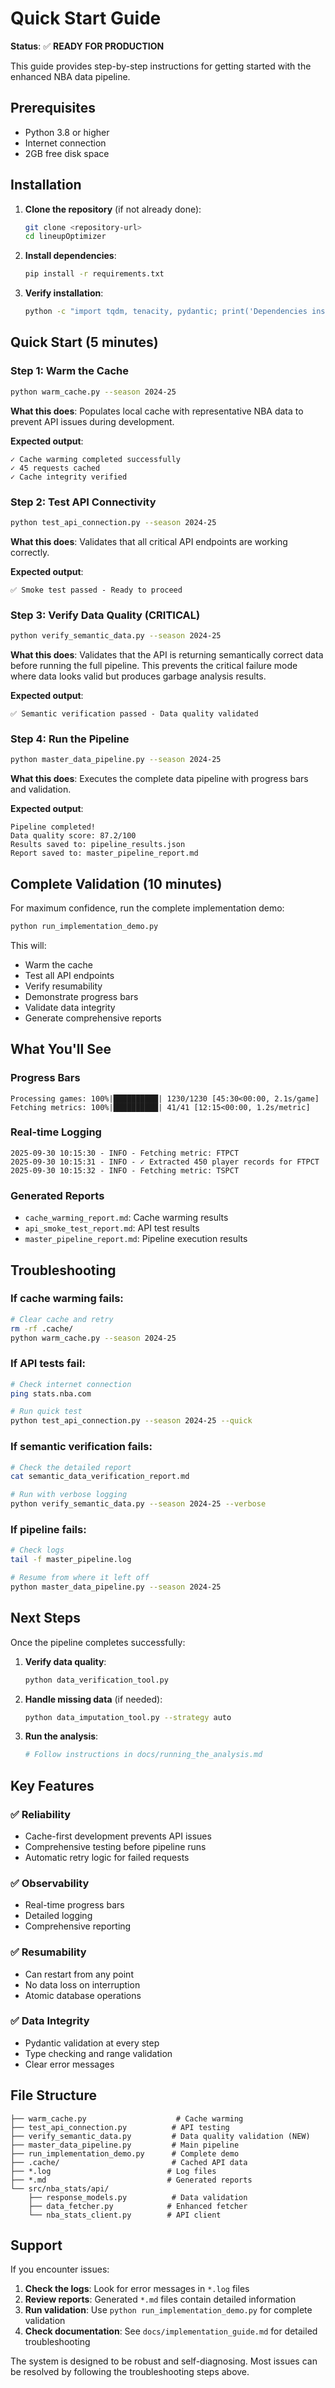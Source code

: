 # Quick Start Guide

**Status**: ✅ **READY FOR PRODUCTION**

This guide provides step-by-step instructions for getting started with the enhanced NBA data pipeline.

## Prerequisites

- Python 3.8 or higher
- Internet connection
- 2GB free disk space

## Installation

1. **Clone the repository** (if not already done):
   ```bash
   git clone <repository-url>
   cd lineupOptimizer
   ```

2. **Install dependencies**:
   ```bash
   pip install -r requirements.txt
   ```

3. **Verify installation**:
   ```bash
   python -c "import tqdm, tenacity, pydantic; print('Dependencies installed successfully')"
   ```

## Quick Start (5 minutes)

### Step 1: Warm the Cache
```bash
python warm_cache.py --season 2024-25
```
**What this does**: Populates local cache with representative NBA data to prevent API issues during development.

**Expected output**:
```
✓ Cache warming completed successfully
✓ 45 requests cached
✓ Cache integrity verified
```

### Step 2: Test API Connectivity
```bash
python test_api_connection.py --season 2024-25
```
**What this does**: Validates that all critical API endpoints are working correctly.

**Expected output**:
```
✅ Smoke test passed - Ready to proceed
```

### Step 3: Verify Data Quality (CRITICAL)
```bash
python verify_semantic_data.py --season 2024-25
```
**What this does**: Validates that the API is returning semantically correct data before running the full pipeline. This prevents the critical failure mode where data looks valid but produces garbage analysis results.

**Expected output**:
```
✅ Semantic verification passed - Data quality validated
```

### Step 4: Run the Pipeline
```bash
python master_data_pipeline.py --season 2024-25
```
**What this does**: Executes the complete data pipeline with progress bars and validation.

**Expected output**:
```
Pipeline completed!
Data quality score: 87.2/100
Results saved to: pipeline_results.json
Report saved to: master_pipeline_report.md
```

## Complete Validation (10 minutes)

For maximum confidence, run the complete implementation demo:

```bash
python run_implementation_demo.py
```

This will:
- Warm the cache
- Test all API endpoints
- Verify resumability
- Demonstrate progress bars
- Validate data integrity
- Generate comprehensive reports

## What You'll See

### Progress Bars
```
Processing games: 100%|██████████| 1230/1230 [45:30<00:00, 2.1s/game]
Fetching metrics: 100%|██████████| 41/41 [12:15<00:00, 1.2s/metric]
```

### Real-time Logging
```
2025-09-30 10:15:30 - INFO - Fetching metric: FTPCT
2025-09-30 10:15:31 - INFO - ✓ Extracted 450 player records for FTPCT
2025-09-30 10:15:32 - INFO - Fetching metric: TSPCT
```

### Generated Reports
- `cache_warming_report.md`: Cache warming results
- `api_smoke_test_report.md`: API test results
- `master_pipeline_report.md`: Pipeline execution results

## Troubleshooting

### If cache warming fails:
```bash
# Clear cache and retry
rm -rf .cache/
python warm_cache.py --season 2024-25
```

### If API tests fail:
```bash
# Check internet connection
ping stats.nba.com

# Run quick test
python test_api_connection.py --season 2024-25 --quick
```

### If semantic verification fails:
```bash
# Check the detailed report
cat semantic_data_verification_report.md

# Run with verbose logging
python verify_semantic_data.py --season 2024-25 --verbose
```

### If pipeline fails:
```bash
# Check logs
tail -f master_pipeline.log

# Resume from where it left off
python master_data_pipeline.py --season 2024-25
```

## Next Steps

Once the pipeline completes successfully:

1. **Verify data quality**:
   ```bash
   python data_verification_tool.py
   ```

2. **Handle missing data** (if needed):
   ```bash
   python data_imputation_tool.py --strategy auto
   ```

3. **Run the analysis**:
   ```bash
   # Follow instructions in docs/running_the_analysis.md
   ```

## Key Features

### ✅ **Reliability**
- Cache-first development prevents API issues
- Comprehensive testing before pipeline runs
- Automatic retry logic for failed requests

### ✅ **Observability**
- Real-time progress bars
- Detailed logging
- Comprehensive reporting

### ✅ **Resumability**
- Can restart from any point
- No data loss on interruption
- Atomic database operations

### ✅ **Data Integrity**
- Pydantic validation at every step
- Type checking and range validation
- Clear error messages

## File Structure

```
├── warm_cache.py                    # Cache warming
├── test_api_connection.py          # API testing
├── verify_semantic_data.py         # Data quality validation (NEW)
├── master_data_pipeline.py         # Main pipeline
├── run_implementation_demo.py      # Complete demo
├── .cache/                         # Cached API data
├── *.log                          # Log files
├── *.md                           # Generated reports
└── src/nba_stats/api/
    ├── response_models.py          # Data validation
    ├── data_fetcher.py            # Enhanced fetcher
    └── nba_stats_client.py        # API client
```

## Support

If you encounter issues:

1. **Check the logs**: Look for error messages in `*.log` files
2. **Review reports**: Generated `*.md` files contain detailed information
3. **Run validation**: Use `python run_implementation_demo.py` for complete validation
4. **Check documentation**: See `docs/implementation_guide.md` for detailed troubleshooting

The system is designed to be robust and self-diagnosing. Most issues can be resolved by following the troubleshooting steps above.
